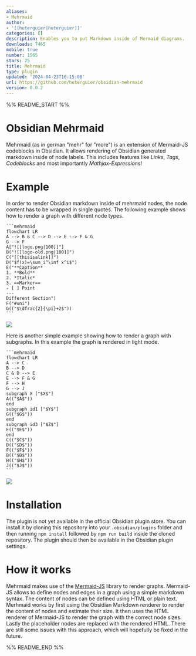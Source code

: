 ```yaml
---
aliases:
- Mehrmaid
author:
- '[[huterguier|huterguier]]'
categories: []
description: Enables you to put Markdown inside of Mermaid diagrams.
downloads: 7465
mobile: true
number: 1565
stars: 25
title: Mehrmaid
type: plugin
updated: '2024-04-23T16:15:08'
url: https://github.com/huterguier/obsidian-mehrmaid
version: 0.0.2
---
```


%% README_START %%

# Obsidian Mehrmaid

Mehrmaid (as in german "mehr" for "more") is an extension of Mermaid-JS codeblocks in Obsidian.
It allows rendering of Obsidian generated markdown inside of node labels.
This includes features like *Links*, *Tags*, *Codeblocks* and most importantly *Mathjax-Expressions*!

# Example

In order to render Obsidian markdown inside of mehrmaid nodes, the node content has to be wrapped in single quotes.
The following example shows how to render a graph with different node types.

````
```mehrmaid
flowchart LR
A --> B & C --> D --> E --> F & G
G --> F
A["![[logo.png|100]]"]
B("![[logo-old.png|100]]")
C("[[thisisalink]]")
D("$f(x)=\sum_i^\inf x^i$")
E("**Caption**
1. **Bold**
2. *Italic*
3. ==Marker==
- [ ] Point
---
Different Section")
F("#uni")
G(("$\dfrac{2}{\pi}+2$"))
```
````

![](https://raw.githubusercontent.com/huterguier/obsidian-mehrmaid/HEAD/assets/example1.png)

Here is another simple example showing how to render a graph with subgraphs. 
In this example the graph is rendered in light mode.

````
```mehrmaid
flowchart LR
A --> C
B --> D
C & D --> E
E --> F & G
F --> H
G --> J
subgraph X ["$X$"]
A(("$A$"))
end
subgraph id1 ["$Y$"]
G(("$G$"))
end
subgraph id3 ["$Z$"]
E(("$E$"))
end
C(("$C$"))
D(("$D$"))
F(("$F$"))
B(("$B$"))
H(("$H$"))
J(("$J$"))
```
````

![](https://raw.githubusercontent.com/huterguier/obsidian-mehrmaid/HEAD/assets/example2.png)


# Installation

The plugin is not yet available in the official Obsidian plugin store.
You can install it by cloning this repository into your `.obsidian/plugins` folder and then running `npm install` followed by `npm run build` inside the cloned repository.
The plugin should then be available in the Obsidian plugin settings.

# How it works

Mehrmaid makes use of the [Mermaid-JS](https://mermaid-js.github.io/mermaid/#/) library to render graphs.
Mermaid-JS allows to define nodes and edges in a graph using a simple markdown syntax.
The content of nodes can be defined using HTML or plain text.
Merhmaid works by first using the Obsidian Markdown renderer to render the content of nodes and estimate their size.
It then uses the HTML renderer of Mermaid-JS to render the graph with the correct node sizes.
Lastly the placeholder nodes are replaced with the rendered HTML.
There are still some issues with this approach, which will hopefully be fixed in the future.

%% README_END %%